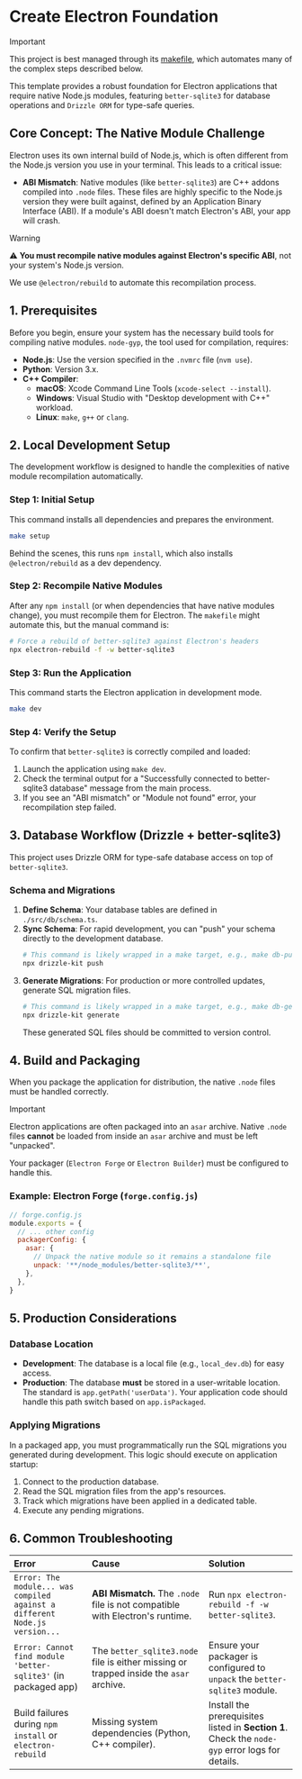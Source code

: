 # Create Electron Foundation

> [!IMPORTANT]
> This project is best managed through its [makefile](./makefile), which automates many of the complex steps described below.

This template provides a robust foundation for Electron applications that require native Node.js modules, featuring `better-sqlite3` for database operations and `Drizzle ORM` for type-safe queries.

## Core Concept: The Native Module Challenge

Electron uses its own internal build of Node.js, which is often different from the Node.js version you use in your terminal. This leads to a critical issue:

- **ABI Mismatch**: Native modules (like `better-sqlite3`) are C++ addons compiled into `.node` files. These files are highly specific to the Node.js version they were built against, defined by an Application Binary Interface (ABI). If a module's ABI doesn't match Electron's ABI, your app will crash.

> [!WARNING]
>
> ⚠️ **You must recompile native modules against Electron's specific ABI**, not your system's Node.js version.

We use `@electron/rebuild` to automate this recompilation process.

## 1. Prerequisites

Before you begin, ensure your system has the necessary build tools for compiling native modules. `node-gyp`, the tool used for compilation, requires:

- **Node.js**: Use the version specified in the `.nvmrc` file (`nvm use`).
- **Python**: Version 3.x.
- **C++ Compiler**:
  - **macOS**: Xcode Command Line Tools (`xcode-select --install`).
  - **Windows**: Visual Studio with "Desktop development with C++" workload.
  - **Linux**: `make`, `g++` or `clang`.

## 2. Local Development Setup

The development workflow is designed to handle the complexities of native module recompilation automatically.

### Step 1: Initial Setup

This command installs all dependencies and prepares the environment.

```bash
make setup
```

Behind the scenes, this runs `npm install`, which also installs `@electron/rebuild` as a dev dependency.

### Step 2: Recompile Native Modules

After any `npm install` (or when dependencies that have native modules change), you must recompile them for Electron. The `makefile` might automate this, but the manual command is:

```bash
# Force a rebuild of better-sqlite3 against Electron's headers
npx electron-rebuild -f -w better-sqlite3
```

### Step 3: Run the Application

This command starts the Electron application in development mode.

```bash
make dev
```

### Step 4: Verify the Setup

To confirm that `better-sqlite3` is correctly compiled and loaded:

1.  Launch the application using `make dev`.
2.  Check the terminal output for a "Successfully connected to better-sqlite3 database" message from the main process.
3.  If you see an "ABI mismatch" or "Module not found" error, your recompilation step failed.

## 3. Database Workflow (Drizzle + better-sqlite3)

This project uses Drizzle ORM for type-safe database access on top of `better-sqlite3`.

### Schema and Migrations

1.  **Define Schema**: Your database tables are defined in `./src/db/schema.ts`.
2.  **Sync Schema**: For rapid development, you can "push" your schema directly to the development database.
    ```bash
    # This command is likely wrapped in a make target, e.g., make db-push
    npx drizzle-kit push
    ```
3.  **Generate Migrations**: For production or more controlled updates, generate SQL migration files.
    ```bash
    # This command is likely wrapped in a make target, e.g., make db-generate
    npx drizzle-kit generate
    ```
    These generated SQL files should be committed to version control.

## 4. Build and Packaging

When you package the application for distribution, the native `.node` files must be handled correctly.

> [!IMPORTANT]
>
> Electron applications are often packaged into an `asar` archive. Native `.node` files **cannot** be loaded from inside an `asar` archive and must be left "unpacked".

Your packager (`Electron Forge` or `Electron Builder`) must be configured to handle this.

### Example: Electron Forge (`forge.config.js`)

```javascript
// forge.config.js
module.exports = {
  // ... other config
  packagerConfig: {
    asar: {
      // Unpack the native module so it remains a standalone file
      unpack: '**/node_modules/better-sqlite3/**',
    },
  },
}
```

## 5. Production Considerations

### Database Location

- **Development**: The database is a local file (e.g., `local_dev.db`) for easy access.
- **Production**: The database **must** be stored in a user-writable location. The standard is `app.getPath('userData')`. Your application code should handle this path switch based on `app.isPackaged`.

### Applying Migrations

In a packaged app, you must programmatically run the SQL migrations you generated during development. This logic should execute on application startup:

1.  Connect to the production database.
2.  Read the SQL migration files from the app's resources.
3.  Track which migrations have been applied in a dedicated table.
4.  Execute any pending migrations.

## 6. Common Troubleshooting

| Error                                                                      | Cause                                                                                  | Solution                                                                                        |
| :------------------------------------------------------------------------- | :------------------------------------------------------------------------------------- | :---------------------------------------------------------------------------------------------- |
| `Error: The module... was compiled against a different Node.js version...` | **ABI Mismatch.** The `.node` file is not compatible with Electron's runtime.          | Run `npx electron-rebuild -f -w better-sqlite3`.                                                |
| `Error: Cannot find module 'better-sqlite3'` (in packaged app)             | The `better_sqlite3.node` file is either missing or trapped inside the `asar` archive. | Ensure your packager is configured to `unpack` the `better-sqlite3` module.                     |
| Build failures during `npm install` or `electron-rebuild`                  | Missing system dependencies (Python, C++ compiler).                                    | Install the prerequisites listed in **Section 1**. Check the `node-gyp` error logs for details. |
